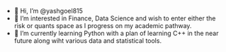 - 👋 Hi, I’m @yashgoel815
- 👀 I’m interested in Finance, Data Science and wish to enter either the risk or quants space as I progress on my academic pathway.
- 🌱 I’m currently learning Python with a plan of learning C++ in the near future along wiht various data and statistical tools.

<!---
yashgoel815/yashgoel815 is a ✨ special ✨ repository because its `README.md` (this file) appears on your GitHub profile.
You can click the Preview link to take a look at your changes.
--->
